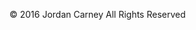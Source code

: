<footer class="page-footer">
  <div class="container">
    <div id="credits" class="">
      <p class="center-align"> © 2016 Jordan Carney All Rights Reserved</p>
    </div>
   </div>
</footer>
